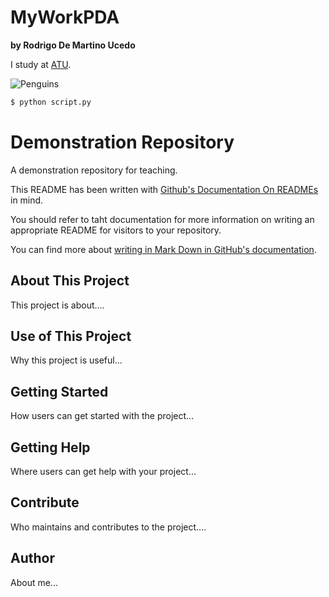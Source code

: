 # MyWorkPDA

**by Rodrigo De Martino Ucedo**

I study at [ATU](https://www.atu.ie/).

![Penguins](https://allisonhorst.github.io/palmerpenguins/reference/figures/lter_penguins.png)

```bash
$ python script.py
```



# Demonstration Repository

A demonstration repository for teaching.

This README has been written with [Github's Documentation On READMEs](https://docs.github.com/en/repositories/managing-your-repositorys-settings-and-features/customizing-your-repository/about-readmes) in mind.

You should refer to taht documentation for more information on writing an appropriate README for visitors to your repository.

You can find more about [writing in Mark Down in GitHub's documentation](https://docs.github.com/en/get-started/writing-on-github/getting-started-with-writing-and-formatting-on-github/basic-writing-and-formatting-syntax).

## About This Project

This project is about....


## Use of This Project

Why this project is useful...


## Getting Started

How users can get started with the project...


## Getting Help

Where users can get help with your project...


## Contribute

Who maintains and contributes to the project....


## Author

About me...


